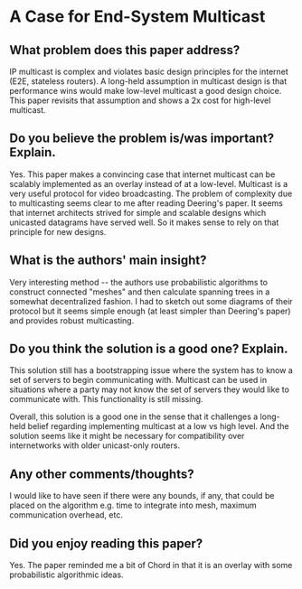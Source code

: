 # A Case for End-System Multicast

## What problem does this paper address?
 IP multicast is complex and violates basic design principles for the internet (E2E, stateless routers). A long-held assumption in multicast design is that performance wins would make low-level multicast a good design choice. This paper revisits that assumption and shows a 2x cost for high-level multicast.

## Do you believe the problem is/was important? Explain.
 Yes. This paper makes a convincing case that internet multicast can be scalably implemented as an overlay instead of at a low-level. Multicast is a very useful protocol for video broadcasting. The problem of complexity due to multicasting seems clear to me after reading Deering's paper. It seems that internet architects strived for simple and scalable designs which unicasted datagrams have served well. So it makes sense to rely on that principle for new designs.

## What is the authors' main insight?
 Very interesting method -- the authors use probabilistic algorithms to construct connected "meshes" and then calculate spanning trees in a somewhat decentralized fashion. I had to sketch out some diagrams of their protocol but it seems simple enough (at least simpler than Deering's paper) and provides robust multicasting.

## Do you think the solution is a good one? Explain.
 This solution still has a bootstrapping issue where the system has to know a set of servers to begin communicating with. Multicast can be used in situations where a party may not know the set of servers they would like to communicate with. This functionality is still missing.

Overall, this solution is a good one in the sense that it challenges a long-held belief regarding implementing multicast at a low vs high level. And the solution seems like it might be necessary for compatibility over internetworks with older unicast-only routers.

## Any other comments/thoughts?
 I would like to have seen if there were any bounds, if any, that could be placed on the algorithm e.g. time to integrate into mesh, maximum communication overhead, etc.

## Did you enjoy reading this paper?
 Yes. The paper reminded me a bit of Chord in that it is an overlay with some probabilistic algorithmic ideas.
